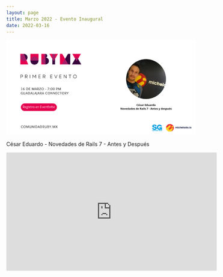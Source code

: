```yaml
---
layout: page
title: Marzo 2022 - Evento Inaugural
date: 2022-03-16
---
```


![](/images/eventos/marzo_2022.png)

César Eduardo - Novedades de Rails 7 - Antes y Después

<iframe width="560" height="315" src="https://www.youtube.com/embed/vIf_krny6LA" title="YouTube video player" frameborder="0" allow="accelerometer; autoplay; clipboard-write; encrypted-media; gyroscope; picture-in-picture; web-share" allowfullscreen></iframe>

